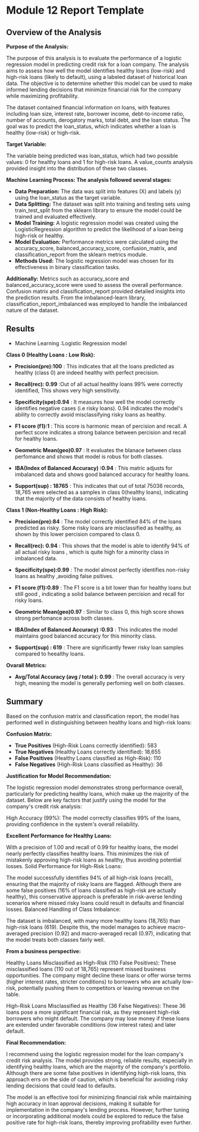 # Module 12 Report Template

## Overview of the Analysis

**Purpose of the Analysis:**

The purpose of this analysis is to evaluate the performance of a logistic regression model in predicting credit risk for a loan company. The analysis aims to assess how well the model identifies healthy loans (low-risk) and high-risk loans (likely to default), using a labeled dataset of historical loan data. The objective is to determine whether this model can be used to make informed lending decisions that minimize financial risk for the company while maximizing profitability.

The dataset contained financial information on loans, with features including loan size, interest rate, borrower income, debt-to-income ratio, number of accounts, derogatory marks, total debt, and the loan status. The goal was to predict the loan_status, which indicates whether a loan is healthy (low-risk) or high-risk.

**Target Variable:** 

The variable being predicted was loan_status, which had two possible values: 0 for healthy loans and 1 for high-risk loans. A value_counts analysis provided insight into the distribution of these two classes.

**Machine Learning Process: The analysis followed several stages:**
- **Data Preparation:** The data was split into features (X) and labels (y) using the loan_status as the target variable.
- **Data Splitting:** The dataset was split into training and testing sets using train_test_split from the sklearn library to ensure the model could be trained and evaluated effectively.
- **Model Training:** A logistic regression model was created using the LogisticRegression algorithm to predict the likelihood of a loan being high-risk or healthy.
- **Model Evaluation:** Performance metrics were calculated using the accuracy_score, balanced_accuracy_score, confusion_matrix, and classification_report from the sklearn metrics module.
- **Methods Used:** The logistic regression model was chosen for its effectiveness in binary classification tasks.

**Additionally:**
Metrics such as accuracy_score and balanced_accuracy_score were used to assess the overall performance.
Confusion matrix and classification_report provided detailed insights into the prediction results.
From the imbalanced-learn library, classification_report_imbalanced was employed to handle the imbalanced nature of the dataset.

## Results
* Machine Learning :Logistic Regression model

**Class 0 (Healthy Loans : Low Risk):**

- **Precision(pre):100** : This indicates that all the loans predicted as healthy (class 0) are indeed healthy with perfect precision.

- **Recall(rec): 0.99** :Out of all actual healthy loans 99% were correctly identified, This shows very high sensitivity.

- **Specificity(spe):0.94** : It measures how well the model correctly identifies negative cases (i.e risky loans). 0.94 indicates the model's ability to correctly avoid misclassifying risky loans as healthy.

- **F1 score (f1):1** : This score is harmonic mean of percision and recall. A perfect score indicates a strong balance between percision and recall for healthy loans.

- **Geometric Mean(geo)0.97** : It evaluates the blanace between class perfomance and shows that model is robus for both classes.

- **IBA(Index of Balanced Accuracy) :0.94** : This matric adjusts for imbalanced data and shows good balanced accuracy for healthy loans.

- **Support(sup) : 18765** : This indicates that out of total 75036 records, 18,765 were selected as a samples in class 0(healthy loans), indicating that the majority of the data consists of healthy loans.

**Class 1 (Non-Healthy Loans : High Risk):**

- **Precision(pre):84** : The model correctly identified 84% of the loans predicted as risky. Some risky loans are misclassified as healthy, as shown by this lower percision compared to class 0.

- **Recall(rec): 0.94** : This shows that the model is able to identify 94% of all actual risky loans , which is quite high for a minority class in imbalanced data. 

- **Specificity(spe):0.99** : The model almost perfectly identifies non-risky loans as healthy ,avoiding false psitives.

- **F1 score (f1):0.89** : The F1 score is a bit lower than for healthy loans but still good , indicating a solid balance between percision and recall for risky loans.

- **Geometric Mean(geo)0.97** : Similar to class 0, this high score shows strong perfomance across both classes.

- **IBA(Index of Balanced Accuracy) :0.93** : This indicates the model maintains good balanced accuracy for this minority class.

- **Support(sup) : 619** : There are significantly fewer risky loan samples compared to heealthy loans. 

**Ovarall Metrics:**

- **Avg/Total Accuracy (avg / total ): 0.99** : The overall accuracy is very high, meaning the model is generally perfoming well on both classes.


## Summary


Based on the confusion matrix and classification report, the model has performed well in distinguishing between healthy loans and high-risk loans:

**Confusion Matrix:**

- **True Positives**  (High-Risk Loans correctly identified): 583
- **True Negatives**  (Healthy Loans correctly identified): 18,655
- **False Positives**  (Healthy Loans classified as High-Risk): 110
- **False Negatives**  (High-Risk Loans classified as Healthy): 36

**Justification for Model Recommendation:**

The logistic regression model demonstrates strong performance overall, particularly for predicting healthy loans, which make up the majority of the dataset. Below are key factors that justify using the model for the company's credit risk analysis:

High Accuracy (99%): The model correctly classifies 99% of the loans, providing confidence in the system's overall reliability.


**Excellent Performance for Healthy Loans:**

With a precision of 1.00 and recall of 0.99 for healthy loans, the model nearly perfectly classifies healthy loans. This minimizes the risk of mistakenly approving high-risk loans as healthy, thus avoiding potential losses.
Solid Performance for High-Risk Loans:

The model successfully identifies 94% of all high-risk loans (recall), ensuring that the majority of risky loans are flagged. Although there are some false positives (16% of loans classified as high-risk are actually healthy), this conservative approach is preferable in risk-averse lending scenarios where missed risky loans could result in defaults and financial losses.
Balanced Handling of Class Imbalance:

The dataset is imbalanced, with many more healthy loans (18,765) than high-risk loans (619). Despite this, the model manages to achieve macro-averaged precision (0.92) and macro-averaged recall (0.97), indicating that the model treats both classes fairly well.

**From a business perspective:**

Healthy Loans Misclassified as High-Risk (110 False Positives): These misclassified loans (110 out of 18,765) represent missed business opportunities. The company might decline these loans or offer worse terms (higher interest rates, stricter conditions) to borrowers who are actually low-risk, potentially pushing them to competitors or leaving revenue on the table.

High-Risk Loans Misclassified as Healthy (36 False Negatives): These 36 loans pose a more significant financial risk, as they represent high-risk borrowers who might default. The company may lose money if these loans are extended under favorable conditions (low interest rates) and later default.

**Final Recommendation:**

I recommend using the logistic regression model for the loan company's credit risk analysis. The model provides strong, reliable results, especially in identifying healthy loans, which are the majority of the company's portfolio. Although there are some false positives in identifying high-risk loans, this approach errs on the side of caution, which is beneficial for avoiding risky lending decisions that could lead to defaults.

The model is an effective tool for minimizing financial risk while maintaining high accuracy in loan approval decisions, making it suitable for implementation in the company's lending process. However, further tuning or incorporating additional models could be explored to reduce the false positive rate for high-risk loans, thereby improving profitability even further.






